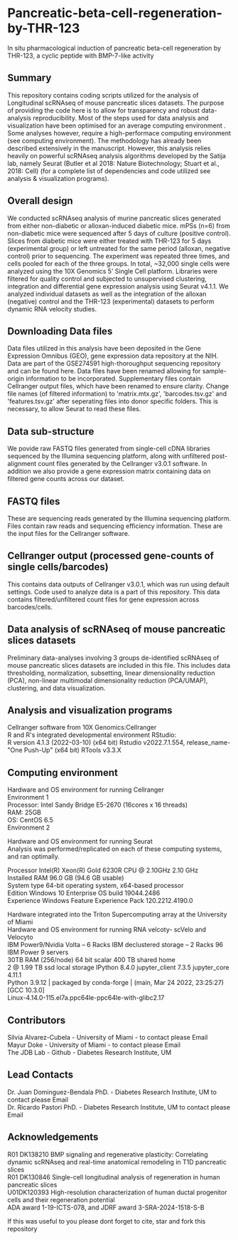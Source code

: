 # Pancreatic-beta-cell-regeneration-by-THR-123
In situ pharmacological induction of pancreatic beta-cell regeneration by THR-123, a cyclic peptide with BMP-7-like activity

Summary
--------
This repository contains coding scripts utilized for the analysis of Longitudinal scRNAseq of mouse pancreatic slices datasets. The purpose of providing the code here is to allow for transparency and robust data-analysis reproducibility. Most of the steps used for data analysis and visualization have been optimised for an average computing environment . Some analyses however, require a high-performace computing environment (see computing environment). The methodology has already been described extensively in the manuscript. However, this analysis relies heavily on powerful scRNAseq analysis algorithms developed by the Satija lab, namely Seurat (Butler et al 2018: Nature Biotechnology; Stuart et al., 2018: Cell) (for a complete list of dependencies and code utilized see analysis & visualization programs).

Overall design
----------------
We conducted scRNAseq analysis of murine pancreatic slices generated from either non-diabetic or alloxan-induced diabetic mice. mPSs (n=6) from non-diabetic mice were sequenced after 5 days of culture (positive control). Slices from diabetic mice were either treated with THR-123 for 5 days (experimental group) or left untreated for the same period (alloxan, negative control) prior to sequencing. The experiment was repeated three times, and cells pooled for each of the three groups. In total, ~32,000 single cells were analyzed using the 10X Genomics 5’ Single Cell platform. Libraries were filtered for quality control and subjected to unsupervised clustering, integration and differential gene expression analysis using Seurat v4.1.1. We analyzed individual datasets as well as the integration of the alloxan (negative) control and the THR-123 (experimental) datasets to perform dynamic RNA velocity studies.

Downloading Data files
-----------------------------
Data files utilized in this analysis have been deposited in the Gene Expression Omnibus (GEO), gene expression data repository at the NIH. Data are part of the GSE274591 high-thoroughput sequencing repository and can be found here. Data files have been renamed allowing for sample-origin information to be incorporated. Supplementary files contain Cellranger output files, which have been renamed to ensure clarity. Change file names (of filtered information) to 'matrix.mtx.gz', 'barcodes.tsv.gz' and 'features.tsv.gz' after seperating files into donor specific folders. This is necessary, to allow Seurat to read these files. 

Data sub-structure
------------------------
We povide raw FASTQ files generated from single-cell cDNA libraries sequenced by the Illumina sequencing platform, along with unfiltered post-alignment count files generated by the Cellranger v3.0.1 software. In addition we also provide a gene expression matrix containing data on filtered gene counts across our dataset.

FASTQ files
------------------
These are sequencing reads generated by the Illumina sequencing platform. Files contain raw reads and sequencing efficiency information. These are the input files for the Cellranger software.

Cellranger output (processed gene-counts of single cells/barcodes)
---------------------------------------------------
This contains data outputs of Cellranger v3.0.1, which was run using default settings. Code used to analyze data is a part of this repository. This data contains filtered/unfiltered count files for gene expression across barcodes/cells.

Data analysis of scRNAseq of mouse pancreatic slices datasets
----------------------------------------------------------------------------------------
Preliminary data-analyses involving 3 groups de-identified scRNAseq of mouse pancreatic slices datasets are included in this file. This includes data thresholding, normalization, subsetting, linear dimensionality reduction (PCA), non-linear multimodal dimensionality reduction (PCA/UMAP), clustering, and data visualization.

Analysis and visualization programs
--------------------------------------------
Cellranger software from 10X Genomics:Cellranger  
R and R's integrated developmental environment RStudio:     
R version 4.1.3 (2022-03-10) (x64 bit)
Rstudio v2022.7.1.554, release_name- "One Push-Up" (x64 bit)
RTools v3.3.X

Computing environment
-----------------------
Hardware and OS environment for running Cellranger    
Environment 1  
Processor: Intel Sandy Bridge E5-2670 (16cores x 16 threads)    
RAM: 25GB   
OS: CentOS 6.5    
Environment 2   

Hardware and OS environment for running Seurat     
Analysis was performed/replicated on each of these computing systems, and ran optimally.  

Processor	Intel(R) Xeon(R) Gold 6230R CPU @ 2.10GHz   2.10 GHz  
Installed RAM	96.0 GB (94.6 GB usable)  
System type	64-bit operating system, x64-based processor  
Edition	Windows 10 Enterprise 
OS build	19044.2486  
Experience	Windows Feature Experience Pack 120.2212.4190.0 

Hardware integrated into the Triton Supercomputing array at the University of Miami   
Hardware and OS environment for running RNA velcoty- scVelo and Velocyto  
IBM Power9/Nvidia Volta – 6 Racks 
IBM declustered storage – 2 Racks 
96 IBM Power 9 servers  
30TB RAM (256/node) 
64 bit scalar 
400 TB shared home  
2 @ 1.99 TB ssd local storage 
IPython             8.4.0 
jupyter_client      7.3.5 
jupyter_core        4.11.1  
Python 3.9.12 | packaged by conda-forge | (main, Mar 24 2022, 23:25:27) [GCC 10.3.0]  
Linux-4.14.0-115.el7a.ppc64le-ppc64le-with-glibc2.17  

Contributors
------------------
Silvia Alvarez-Cubela - University of Miami - to contact please Email  
Mayur Doke - University of Miami - to contact please Email  
The JDB Lab - Github - Diabetes Research Institute, UM

Lead Contacts
---------------------
Dr. Juan Dominguez-Bendala PhD. - Diabetes Research Institute, UM to contact please Email                                                                                 
Dr. Ricardo Pastori PhD. - Diabetes Research Institute, UM  to contact please Email

Acknowledgements
-------------------
R01 DK138210	BMP signaling and regenerative plasticity: Correlating dynamic scRNAseq and real-time anatomical remodeling in T1D pancreatic slices  
R01 DK130846  Single-cell longitudinal analysis of regeneration in human pancreatic slices  
U01DK120393   High-resolution characterization of human ductal progenitor cells and their regeneration potential  
ADA award 1-19-ICTS-078, and JDRF award 3-SRA-2024-1518-S-B

If this was useful to you please dont forget to cite, star and fork this repository
